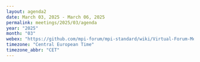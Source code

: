 ```yaml
---
layout: agenda2
date: March 03, 2025 - March 06, 2025
permalink: meetings/2025/03/agenda
year: "2025"
month: "03"
webex: "https://github.com/mpi-forum/mpi-standard/wiki/Virtual-Forum-Meeting-Information"
timezone: "Central European Time"
timezone_abbr: "CET"
---
```


